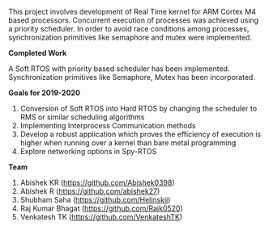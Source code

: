 This project involves development of Real Time kernel for ARM Cortex M4 based processors. Concurrent execution of processes was achieved using a priority scheduler. In order to avoid race conditions among processes, synchronization primitives like semaphore and mutex were implemented.


**Completed Work**

A Soft RTOS with priority based scheduler has been implemented.
Synchronization primitives like Semaphore, Mutex has been incorporated. 


**Goals for 2019-2020**

1) Conversion of Soft RTOS into Hard RTOS by changing the scheduler to RMS or similar scheduling algorithms
2) Implementing Interprocess Communication methods
3) Develop a robust application which proves the efficiency of execution is higher when running over a kernel than bare metal programming
4) Explore networking options in Spy-RTOS

**Team**

1) Abishek KR (https://github.com/Abishek0398)
2) Abishek R  (https://github.com/abishek27)
3) Shubham Saha (https://github.com/Helinskii)
4) Raj Kumar Bhagat (https://github.com/Rajk0520)
5) Venkatesh TK (https://github.com/VenkateshTK)

